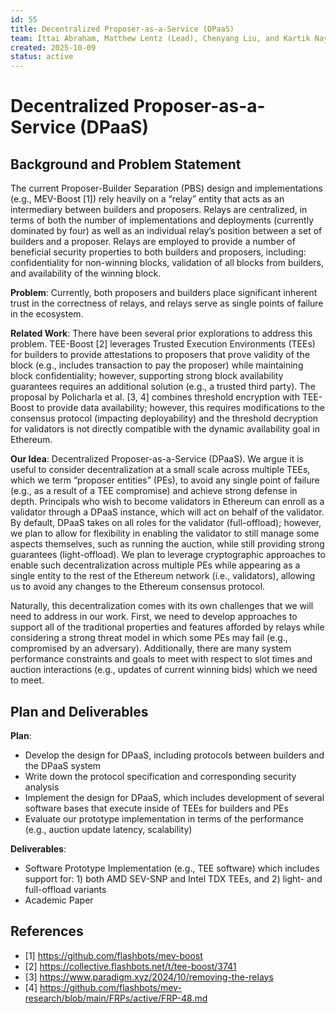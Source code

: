 ```yaml
---
id: 55
title: Decentralized Proposer-as-a-Service (DPaaS)
team: Ittai Abraham, Matthew Lentz (Lead), Chenyang Liu, and Kartik Nayak
created: 2025-10-09
status: active
---
```


# Decentralized Proposer-as-a-Service (DPaaS)

## Background and Problem Statement

The current Proposer-Builder Separation (PBS) design and implementations (e.g., MEV-Boost [1]) rely heavily on a “relay” entity that acts as an intermediary between builders and proposers. Relays are centralized, in terms of both the number of implementations and deployments (currently dominated by four) as well as an individual relay’s position between a set of builders and a proposer. Relays are employed to provide a number of beneficial security properties to both builders and proposers, including: confidentiality for non-winning blocks, validation of all blocks from builders, and availability of the winning block.

**Problem**: Currently, both proposers and builders place significant inherent trust in the correctness of relays, and relays serve as single points of failure in the ecosystem.

**Related Work**: There have been several prior explorations to address this problem. TEE-Boost [2] leverages Trusted Execution Environments (TEEs) for builders to provide attestations to proposers that prove validity of the block (e.g., includes transaction to pay the proposer) while maintaining block confidentiality; however, supporting strong block availability guarantees requires an additional solution (e.g., a trusted third party). The proposal by Policharla et al. [3, 4] combines threshold encryption with TEE-Boost to provide data availability; however, this requires modifications to the consensus protocol (impacting deployability) and the threshold decryption for validators is not directly compatible with the dynamic availability goal in Ethereum.

**Our Idea**: Decentralized Proposer-as-a-Service (DPaaS). We argue it is useful to consider decentralization at a small scale across multiple TEEs, which we term “proposer entities” (PEs),  to avoid any single point of failure (e.g., as a result of a TEE compromise) and achieve strong defense in depth. Principals who wish to become validators in Ethereum can enroll as a validator through a DPaaS instance, which will act on behalf of the validator. By default, DPaaS takes on all roles for the validator (full-offload); however, we plan to allow for flexibility in enabling the validator to still manage some aspects themselves, such as running the auction, while still providing strong guarantees (light-offload). We plan to leverage cryptographic approaches to enable such decentralization across multiple PEs while appearing as a single entity to the rest of the Ethereum network (i.e., validators), allowing us to avoid any changes to the Ethereum consensus protocol.

Naturally, this decentralization comes with its own challenges that we will need to address in our work. First, we need to develop approaches to support all of the traditional properties and features afforded by relays while considering a strong threat model in which some PEs may fail (e.g., compromised by an adversary). Additionally, there are many system performance constraints and goals to meet with respect to slot times and auction interactions (e.g., updates of current winning bids) which we need to meet.

## Plan and Deliverables

**Plan**:
- Develop the design for DPaaS, including protocols between builders and the DPaaS system
- Write down the protocol specification and corresponding security analysis
- Implement the design for DPaaS, which includes development of several software bases that execute inside of TEEs for builders and PEs
- Evaluate our prototype implementation in terms of the performance (e.g., auction update latency, scalability)

**Deliverables**:
- Software Prototype Implementation (e.g., TEE software) which includes support for: 1) both AMD SEV-SNP and Intel TDX TEEs, and 2) light- and full-offload variants
- Academic Paper

## References

- [1] https://github.com/flashbots/mev-boost
- [2] https://collective.flashbots.net/t/tee-boost/3741
- [3] https://www.paradigm.xyz/2024/10/removing-the-relays
- [4] https://github.com/flashbots/mev-research/blob/main/FRPs/active/FRP-48.md
